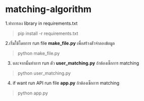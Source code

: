# matching-algorithm
1.ทำการลง library in requirements.txt
 > pip install -r requirements.txt

2.เริ่มใช้โดยการ run file **make_file.py** เพื่อสร้างตัวจำลองข้อมูล
  > python make_file.py
3. และจากนั้นทำการ run ตัว **user_matching.py** ถ้าต้องเช็กการ matching
  > python user_matching.py
4. if want run API run file **app.py** ถ้าต้องเช็กการ matching
  > python app.py
